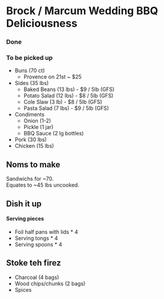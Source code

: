 Brock / Marcum Wedding BBQ Deliciousness
========================================

### Done

### To be picked up
- Buns (70 ct) 
    - Provence on 21st ~ $25
- Sides (35 lbs)
    - Baked Beans (13 lbs) - $9 / 5lb (GFS)
    - Potato Salad (12 lbs) - $8 / 5lb (GFS)
    - Cole Slaw (3 lb) - $8 / 5lb (GFS)
    - Pasta Salad (7 lbs) - $9 / 5lb (GFS)
- Condiments 
    - Onion (1-2) 
    - Pickle (1 jar) 
    - BBQ Sauce (2 lg bottles)
- Pork (30 lbs) 
- Chicken (15 lbs) 

## Noms to make
Sandwichs for ~70.  
Equates to ~45 lbs uncooked.  

## Dish it up
#### Serving pieces
- Foil half pans with lids * 4
- Serving tongs * 4
- Serving spoons * 4

## Stoke teh firez
- Charcoal (4 bags)
- Wood chips/chunks (2 bags)
- Spices 
